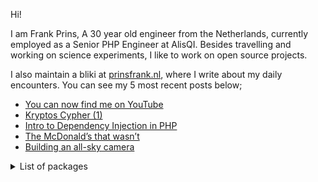 Hi!

I am Frank Prins, A 30 year old engineer from the Netherlands, currently employed as a Senior PHP Engineer at AlisQI.
Besides travelling and working on science experiments, I like to work on open source projects.

I also maintain a bliki at [prinsfrank.nl](https://prinsfrank.nl), where I write about my daily encounters. You can see my 5 most recent posts below;

<!--START_SECTION:feed-->
* [You can now find me on YouTube](https:&#x2F;&#x2F;prinsfrank.nl&#x2F;2024&#x2F;07&#x2F;18&#x2F;Now-also-on-youtube)
* [Kryptos Cypher (1)](https:&#x2F;&#x2F;prinsfrank.nl&#x2F;2024&#x2F;05&#x2F;07&#x2F;Kryptos-cypher-does-RQ-mean-e-for-k4)
* [Intro to Dependency Injection in PHP](https:&#x2F;&#x2F;prinsfrank.nl&#x2F;2024&#x2F;05&#x2F;03&#x2F;Intro-to-dependency-injection-in-PHP)
* [The McDonald’s that wasn’t](https:&#x2F;&#x2F;prinsfrank.nl&#x2F;2024&#x2F;03&#x2F;04&#x2F;The_McDonalds_that_wasnt)
* [Building an all-sky camera](https:&#x2F;&#x2F;prinsfrank.nl&#x2F;2024&#x2F;02&#x2F;13&#x2F;Building-an-all-sky-camera)
<!--END_SECTION:feed-->

<details>
    <summary>List of packages</summary>

| Title                                                                                                                             | Description                                | Active |                                                                                                                                                                                  |
|-----------------------------------------------------------------------------------------------------------------------------------|--------------------------------------------|--------|----------------------------------------------------------------------------------------------------------------------------------------------------------------------------------|
| [prinsfrank/standards](https://packagist.org/packages/prinsfrank/standards)                                                       | A collection of standards as enums         | ✅      | [![](https://img.shields.io/packagist/dt/prinsfrank/standards)](https://packagist.org/packages/prinsfrank/standards/stats)                                                       |
| [prinsfrank/enums](https://packagist.org/packages/prinsfrank/enums)                                                               | Working with enums in PHP made easier      | ✅      | [![](https://img.shields.io/packagist/dt/prinsfrank/enums)](https://packagist.org/packages/prinsfrank/enums/stats)                                                               |
| [prinsfrank/composer-version-lock](https://packagist.org/packages/prinsfrank/composer-version-lock)                               | Lock composer version to a version         | ❌ EOL  | [![](https://img.shields.io/packagist/dt/prinsfrank/composer-version-lock)](https://packagist.org/packages/prinsfrank/composer-version-lock/stats)                               |
| [prinsfrank/transliteration](https://packagist.org/packages/prinsfrank/transliteration)                                           | A typed transliteration wrapper            | ✅      | [![](https://img.shields.io/packagist/dt/prinsfrank/transliteration)](https://packagist.org/packages/prinsfrank/transliteration/stats)                                           |
| [prinsfrank/arithmetic-operations-floating-point](https://packagist.org/packages/prinsfrank/arithmetic-operations-floating-point) | Floating point arithmetics                 | ✅      | [![](https://img.shields.io/packagist/dt/prinsfrank/arithmetic-operations-floating-point)](https://packagist.org/packages/prinsfrank/arithmetic-operations-floating-point/stats) |
| [prinsfrank/measurement-unit](https://packagist.org/packages/prinsfrank/measurement-unit)                                         | A collection of measurement units          | ✅      | [![](https://img.shields.io/packagist/dt/prinsfrank/measurement-unit)](https://packagist.org/packages/prinsfrank/measurement-unit/stats)                                         |
| [prinsfrank/php-geo-svg](https://packagist.org/packages/prinsfrank/php-geo-svg)                                                   | Generate and display maps in SVG           | ✅      | [![](https://img.shields.io/packagist/dt/prinsfrank/php-geo-svg)](https://packagist.org/packages/prinsfrank/php-geo-svg/stats)                                                   |
| [prinsfrank/jsonapi-openapi-spec-generator](https://packagist.org/packages/prinsfrank/jsonapi-openapi-spec-generator)             | Generate an openapi spec for jsonapi       | ✅      | [![](https://img.shields.io/packagist/dt/prinsfrank/jsonapi-openapi-spec-generator)](https://packagist.org/packages/prinsfrank/jsonapi-openapi-spec-generator/stats)             |
| [prinsfrank/indenting-persistent-blade-compiler](https://packagist.org/packages/prinsfrank/indenting-persistent-blade-compiler)   | Persist indenting in blade templates       | ✅      | [![](https://img.shields.io/packagist/dt/prinsfrank/indenting-persistent-blade-compiler)](https://packagist.org/packages/prinsfrank/indenting-persistent-blade-compiler/stats)   |
| [prinsfrank/validation-attributes](https://packagist.org/packages/prinsfrank/validation-attributes)                               | Validation attributes                      | ✅      | [![](https://img.shields.io/packagist/dt/prinsfrank/validation-attributes)](https://packagist.org/packages/prinsfrank/validation-attributes/stats)                               |
| [prinsfrank/php-validated-properties-phpstan](https://packagist.org/packages/prinsfrank/php-validated-properties-phpstan)         | PHPStan extension for validated properties | ✅      | [![](https://img.shields.io/packagist/dt/prinsfrank/php-validated-properties-phpstan)](https://packagist.org/packages/prinsfrank/php-validated-properties-phpstan/stats)         |
| [prinsfrank/laravel-leash](https://packagist.org/packages/prinsfrank/laravel-leash)                                               | Leash Laravel container                    | ✅      | [![](https://img.shields.io/packagist/dt/prinsfrank/laravel-leash)](https://packagist.org/packages/prinsfrank/laravel-leash/stats)                                               |
| [prinsfrank/phpunit-laravel-leash](https://packagist.org/packages/prinsfrank/phpunit-laravel-leash)                               | Leash Laravel container in PHPUnit         | ✅      | [![](https://img.shields.io/packagist/dt/prinsfrank/phpunit-laravel-leash)](https://packagist.org/packages/prinsfrank/phpunit-laravel-leash/stats)                               |
| [prinsfrank/php-validated-properties](https://packagist.org/packages/prinsfrank/php-validated-properties)                         | Validated properties using attributes      | ✅      | [![](https://img.shields.io/packagist/dt/prinsfrank/php-validated-properties)](https://packagist.org/packages/prinsfrank/php-validated-properties/stats)                         |
| [prinsfrank/container](https://packagist.org/packages/prinsfrank/container)                                                       | A strict container package                 | ✅      | [![](https://img.shields.io/packagist/dt/prinsfrank/container)](https://packagist.org/packages/prinsfrank/container/stats)                                                       |
| [prinsfrank/colors](https://packagist.org/packages/prinsfrank/colors)                                                             | Working with Colors in PHP                 | ✅      | [![](https://img.shields.io/packagist/dt/prinsfrank/colors)](https://packagist.org/packages/prinsfrank/colors/stats)                                                             |
| [prinsfrank/object-resolver](https://packagist.org/packages/prinsfrank/object-resolver)                                           | Resolve objects from Requests, json etc    | ✅      | [![](https://img.shields.io/packagist/dt/prinsfrank/object-resolver)](https://packagist.org/packages/prinsfrank/object-resolver/stats)                                           |
| [prinsfrank/mrtd](https://packagist.org/packages/prinsfrank/mrtd)                                                                 | Machine Readable Travel document parsing   | ✅      | [![](https://img.shields.io/packagist/dt/prinsfrank/mrtd)](https://packagist.org/packages/prinsfrank/mrtd/stats)                                                                 |
| [prinsfrank/larastan-architecture-rules](https://packagist.org/packages/prinsfrank/larastan-architecture-rules)                   | Architecture rules for Larastan            | ✅      | [![](https://img.shields.io/packagist/dt/prinsfrank/larastan-architecture-rules)](https://packagist.org/packages/prinsfrank/larastan-architecture-rules/stats)                   |
| [prinsfrank/arithmetic-operations-bcmath](https://packagist.org/packages/prinsfrank/arithmetic-operations-bcmath)                 | Arithmetic operations in BCMath            | ✅      | [![](https://img.shields.io/packagist/dt/prinsfrank/arithmetic-operations-bcmath)](https://packagist.org/packages/prinsfrank/arithmetic-operations-bcmath/stats)                 |
| [prinsfrank/arithmetic-operations-implementation](https://packagist.org/packages/prinsfrank/arithmetic-operations-implementation) | Virtual package for arithmetic operations  | ✅      | [![](https://img.shields.io/badge/virtual-8A2BE2)](https://packagist.org/packages/prinsfrank/arithmetic-operations-implementation/stats)                                         |

</details>
